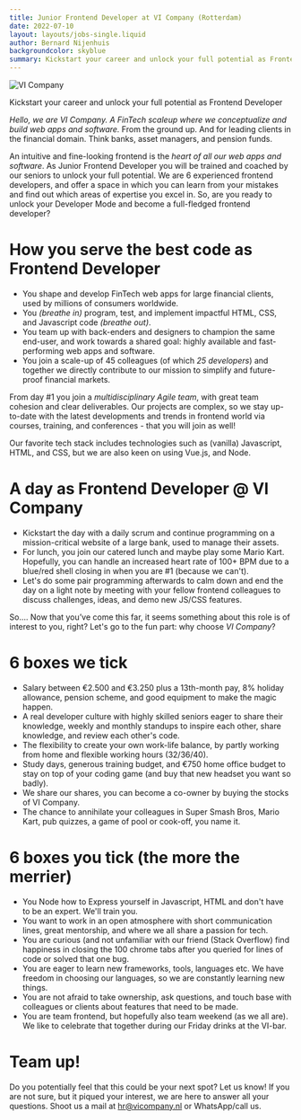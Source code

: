 ```yaml
---
title: Junior Frontend Developer at VI Company (Rotterdam)
date: 2022-07-10
layout: layouts/jobs-single.liquid
author: Bernard Nijenhuis
backgroundcolor: skyblue
summary: Kickstart your career and unlock your full potential as Frontend Developer
---
```

![[VI Company](https://www.vicompany.nl/)](https://fronteers.nl/_img/werkgevers/vi-company-3.png)

Kickstart your career and unlock your full potential as Frontend Developer

*Hello, we are VI Company. A FinTech scaleup where we conceptualize and build web apps and software.* From the ground up. And for leading clients in the financial domain. Think banks, asset managers, and pension funds.

An intuitive and fine-looking frontend is the *heart of all our web apps and software*. As Junior Frontend Developer you will be trained and coached by our seniors to unlock your full potential. We are 6 experienced frontend developers, and offer a space in which you can learn from your mistakes and find out which areas of expertise you excel in. So, are you ready to unlock your Developer Mode and become a full-fledged frontend developer?

# How you serve the best code as Frontend Developer

* You shape and develop FinTech web apps for large financial clients, used by millions of consumers worldwide.
* You _(breathe in)_ program, test, and implement impactful HTML, CSS, and Javascript code _(breathe out)_.
* You team up with back-enders and designers to champion the same end-user, and work towards a shared goal: highly available and fast-performing web apps and software. 
* You join a scale-up of 45 colleagues (of which *25 developers*) and together we directly contribute to our mission to simplify and future-proof financial markets.

From day #1 you join a *multidisciplinary Agile team*, with great team cohesion and clear deliverables. Our projects are complex, so we stay up-to-date with the latest developments and trends in frontend world via courses, training, and conferences - that you will join as well!

Our favorite tech stack includes technologies such as (vanilla) Javascript, HTML, and CSS, but we are also keen on using Vue.js, and Node.

# A day as Frontend Developer @ VI Company

* Kickstart the day with a daily scrum and continue programming on a mission-critical website of a large bank, used to manage their assets. 
* For lunch, you join our catered lunch and maybe play some Mario Kart. Hopefully, you can handle an increased heart rate of 100+ BPM due to a blue/red shell closing in when you are #1 (because we can't). 
* Let's do some pair programming afterwards to calm down and end the day on a light note by meeting with your fellow frontend colleagues to discuss challenges, ideas, and demo new JS/CSS features.

So.... Now that you’ve come this far, it seems something about this role is of interest to you, right? Let's go to the fun part: why choose *VI Company*?

# 6 boxes we tick

* Salary between €2.500 and €3.250 plus a 13th-month pay, 8% holiday allowance, pension scheme, and good equipment to make the magic happen.
* A real developer culture with highly skilled seniors eager to share their knowledge, weekly and monthly standups to inspire each other, share knowledge, and review each other's code.
* The flexibility to create your own work-life balance, by partly working from home and flexible working hours (32/36/40).
* Study days, generous training budget, and €750 home office budget to stay on top of your coding game (and buy that new headset you want so badly).
* We share our shares, you can become a co-owner by buying the stocks of VI Company. 
* The chance to annihilate your colleagues in Super Smash Bros, Mario Kart, pub quizzes, a game of pool or cook-off, you name it.

# 6 boxes you tick (the more the merrier)

* You Node how to Express yourself in Javascript, HTML and don't have to be an expert. We'll train you. 
* You want to work in an open atmosphere with short communication lines, great mentorship, and where we all share a passion for tech.
* You are curious (and not unfamiliar with our friend (Stack Overflow) find happiness in closing the 100 chrome tabs after you queried for lines of code or solved that one bug. 
* You are eager to learn new frameworks, tools, languages etc. We have freedom in choosing our languages, so we are constantly learning new things.
* You are not afraid to take ownership, ask questions, and touch base with colleagues or clients about features that need to be made.
* You are team frontend, but hopefully also team weekend (as we all are). We like to celebrate that together during our Friday drinks at the VI-bar.

# Team up!

Do you potentially feel that this could be your next spot? Let us know! If you are not sure, but it piqued your interest, we are here to answer all your questions. Shoot us a mail at <hr@vicompany.nl> or WhatsApp/call us.